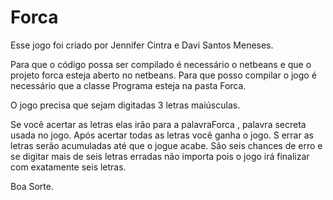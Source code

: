 ﻿Forca
=====



Esse jogo foi criado por Jennifer Cintra e Davi Santos Meneses.

Para que o código possa ser compilado é necessário o netbeans e que o projeto forca esteja aberto no netbeans. Para que posso compilar o jogo é necessário que a classe Programa esteja na pasta Forca.

O jogo precisa que sejam digitadas 3 letras maiúsculas.
 
Se você acertar as letras elas irão para a palavraForca , palavra secreta usada no jogo. Após acertar todas as letras você ganha o jogo.
S errar as letras serão acumuladas até que o jogue acabe. 
São seis chances de erro e se digitar mais de seis letras erradas não importa pois o jogo irá finalizar com exatamente seis letras.

Boa Sorte.
